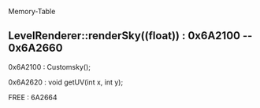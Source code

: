 Memory-Table
## LevelRenderer::renderSky((float)) : 0x6A2100 -- 0x6A2660

0x6A2100 : Customsky();

0x6A2620 : void getUV(int x, int y);

FREE : 6A2664

